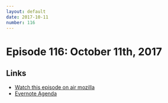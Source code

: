 ```yaml
---
layout: default
date: 2017-10-11
number: 116
---
```


# Episode 116: October 11th, 2017

## Links
* [Watch this episode on air mozilla](https://air.mozilla.org/the-joy-of-coding-episode-116/)
* [Evernote Agenda](https://www.evernote.com/shard/s434/sh/fde2097a-b4ed-4144-9d70-18f51e95bc8c/d7562cdbe7f38093A)

